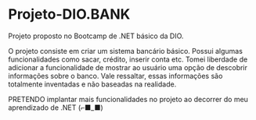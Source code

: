 # Projeto-DIO.BANK
Projeto proposto no Bootcamp de .NET básico da DIO.

O projeto consiste em criar um sistema bancário básico.
Possui algumas funcionalidades como sacar, crédito, inserir conta etc.
Tomei liberdade de adicionar a funcionalidade de mostrar ao usuário
uma opção de descobrir informações sobre o banco. Vale ressaltar,
essas informações são totalmente inventadas e não baseadas na realidade.

PRETENDO implantar mais funcionalidades no projeto ao decorrer do meu
aprendizado de .NET (⌐■_■)
